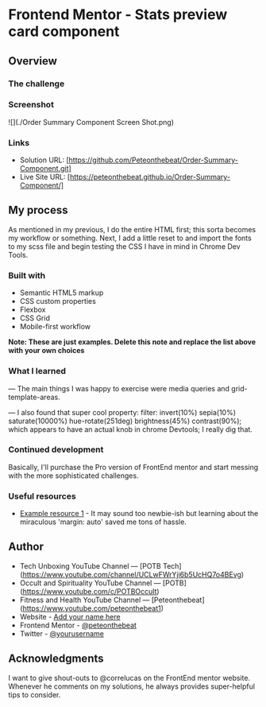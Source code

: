 # Frontend Mentor - Stats preview card component

## Overview

### The challenge

### Screenshot

![](./Order Summary Component Screen Shot.png)

### Links

- Solution URL: [https://github.com/Peteonthebeat/Order-Summary-Component.git]
- Live Site URL: [https://peteonthebeat.github.io/Order-Summary-Component/]

## My process

As mentioned in my previous, I do the entire HTML first; this sorta becomes my workflow or something. Next, I add a little reset to and import the fonts to my scss file and begin testing the CSS I have in mind in Chrome Dev Tools.

### Built with

- Semantic HTML5 markup
- CSS custom properties
- Flexbox
- CSS Grid
- Mobile-first workflow

**Note: These are just examples. Delete this note and replace the list above with your own choices**

### What I learned

— The main things I was happy to exercise were media queries and grid-template-areas.

— I also found that super cool property:
filter: invert(10%) sepia(10%) saturate(10000%) hue-rotate(251deg) brightness(45%) contrast(90%);
which appears to have an actual knob in chrome Devtools; I really dig that.

### Continued development

Basically, I'll purchase the Pro version of FrontEnd mentor and start messing with the more sophisticated challenges.

### Useful resources

- [Example resource 1](https://www.w3schools.com/css/css_margin.asp) - It may sound too newbie-ish but learning about the miraculous 'margin: auto' saved me tons of hassle.

## Author

- Tech Unboxing YouTube Channel — [POTB Tech] (https://www.youtube.com/channel/UCLwFWrYji6b5UcHQ7o4BEvg)
- Occult and Spirituality YouTube Channel — [POTB] (https://www.youtube.com/c/POTBOccult)
- Fitness and Health YouTube Channel — [Peteonthebeat] (https://www.youtube.com/peteonthebeat1)
- Website - [Add your name here](https://www.peteonthebeat.com)
- Frontend Mentor - [@peteonthebeat](https://www.frontendmentor.io/profile/peteonthebeat)
- Twitter - [@yourusername](https://www.twitter.com/peteonthebeat1)

## Acknowledgments

I want to give shout-outs to @correlucas on the FrontEnd mentor website. Whenever he comments on my solutions, he always provides super-helpful tips to consider.
